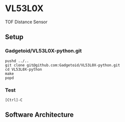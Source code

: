 # VL53L0X

TOF Distance Sensor

## Setup

### Gadgetoid/VL53L0X-python.git

``` shell
pushd ../..
git clone git@github.com:Gadgetoid/VL53L0X-python.git
cd VL53L0X-python
make
popd
```


### Test

``` shell
[Ctrl]-C
```


## Software Architecture

``` text
```
